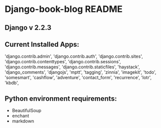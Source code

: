 # Django-book-blog README

## Django v 2.2.3

## Current Installed Apps:
  'django.contrib.admin',
  'django.contrib.auth',
  'django.contrib.sites',
  'django.contrib.contenttypes',
  'django.contrib.sessions',
  'django.contrib.messages',
  'django.contrib.staticfiles',
  'haystack',
  'django_comments',
  'djangojs',
  'mptt',
  'tagging',
  'zinnia',
  'imagekit',
  'todo',
  'somesmart',
  'cashflow',
  'adventure',
  'contact_form',
  'recurrence',
  'lotr',
  'kbdb',

## Python environment requirements:
  - BeautifulSoup
  - enchant
  - markdown